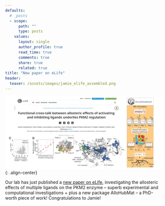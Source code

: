 ```yaml
---
defaults:
  # _posts
  - scope:
      path: ""
      type: posts
    values:
      layout: single
      author_profile: true
      read_time: true
      comments: true
      share: true
      related: true
title: "New paper on eLife"
header:
  teaser: /assets/images/jamie_elife_assembled.png
---
```


![image-center](/assets/images/jamie_elife_assembled.png){: .align-center}

Our lab has just published a [new paper on eLife](https://elifesciences.org/articles/45068), investigating the allosteric effects of multiple ligands on the PKM2 enzyme – superb experimental and computational investigations + plus a new package AlloHubMat – a PhD-worth piece of work! Congratulations to Jamie!

